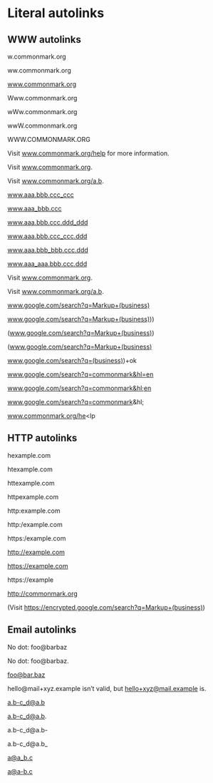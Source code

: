 # Literal autolinks

## WWW autolinks

w.commonmark.org

ww.commonmark.org

www.commonmark.org

Www.commonmark.org

wWw.commonmark.org

wwW.commonmark.org

WWW.COMMONMARK.ORG

Visit www.commonmark.org/help for more information.

Visit www.commonmark.org.

Visit www.commonmark.org/a.b.

www.aaa.bbb.ccc_ccc

www.aaa_bbb.ccc

www.aaa.bbb.ccc.ddd_ddd

www.aaa.bbb.ccc_ccc.ddd

www.aaa.bbb_bbb.ccc.ddd

www.aaa_aaa.bbb.ccc.ddd

Visit www.commonmark.org.

Visit www.commonmark.org/a.b.

www.google.com/search?q=Markup+(business)

www.google.com/search?q=Markup+(business)))

(www.google.com/search?q=Markup+(business))

(www.google.com/search?q=Markup+(business)

www.google.com/search?q=(business))+ok

www.google.com/search?q=commonmark&hl=en

www.google.com/search?q=commonmark&hl;en

www.google.com/search?q=commonmark&hl;

www.commonmark.org/he<lp

## HTTP autolinks

hexample.com

htexample.com

httexample.com

httpexample.com

http:example.com

http:/example.com

https:/example.com

http://example.com

https://example.com

https://example

http://commonmark.org

(Visit https://encrypted.google.com/search?q=Markup+(business))

## Email autolinks

No dot: foo@barbaz

No dot: foo@barbaz.

foo@bar.baz

hello@mail+xyz.example isn’t valid, but hello+xyz@mail.example is.

a.b-c_d@a.b

a.b-c_d@a.b.

a.b-c_d@a.b-

a.b-c_d@a.b_

a@a_b.c

a@a-b.c
